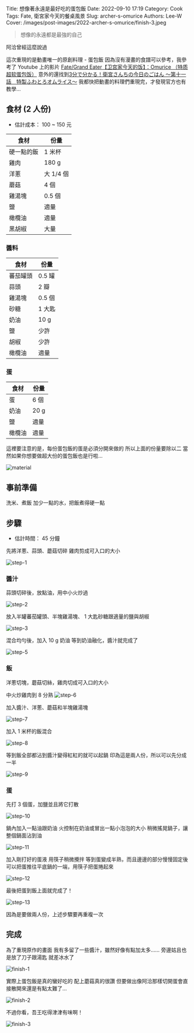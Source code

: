 Title: 想像著永遠是最好吃的蛋包飯
Date: 2022-09-10 17:19
Category: Cook
Tags: Fate, 衛宮家今天的餐桌風景
Slug: archer-s-omurice
Authors: Lee-W
Cover: /images/post-images/2022-archer-s-omurice/finish-3.jpeg

> 想像的永遠都是最強的自己

阿洽曾經這麼說過

<!--more-->

這次重現的是動畫唯一的原創料理 - 蛋包飯
因為沒有漫畫的食譜可以參考，我參考了 Youtube 上的影片 [Fate/Grand Eater【卫宫家今天的饭】：Omurice （特质超软蛋包饭）](https://www.youtube.com/watch?v=apkZHCPtcPU)
意外的還找到[3分で分かる！衛宮さんちの今日のごはん ～第十一話　特製ふわとろオムライス～](https://www.youtube.com/watch?v=V0H5DSjAeSc)
我都快把動畫的料理們重現完，才發現官方也有教學...

## 食材 (2 人份)

* 估計成本： 100 ~ 150 元

| 食材 | 份量 |
|---|---|
| 硬一點的飯 | 1 米杯 |
| 雞肉 | 180 g |
| 洋蔥 | 大 1/4 個 |
| 蘑菇 | 4 個 |
| 雞湯塊 | 0.5 個 |
| 鹽 | 適量 |
| 橄欖油 | 適量 |
| 黑胡椒 | 大量 |

### 醬料

| 食材 | 份量 |
|---|---|
| 蕃茄罐頭 | 0.5 罐 |
| 蒜頭 | 2 瓣 |
| 雞湯塊 | 0.5 個 |
| 砂糖 | 1 大匙 |
| 奶油 | 10 g |
| 鹽 | 少許 |
| 胡椒 | 少許 |
| 橄欖油 | 適量 |

### 蛋

| 食材 | 份量 |
|---|---|
| 蛋 | 6 個 |
| 奶油 | 20 g |
| 鹽 | 適量 |
| 橄欖油 | 適量 |

這裡要注意的是，每份蛋包飯的蛋是必須分開來做的
所以上面的份量要除以二
當然如果你想要做超大份的蛋包飯也是行啦...

![material](/images/post-images/2022-archer-s-omurice/material.jpeg)



## 事前準備

洗米、煮飯
加少一點的水，把飯煮得硬一點

## 步驟
* 估計時間： 45 分鐘

先將洋蔥、蒜頭、蘑菇切碎
雞肉剪成可入口的大小

![step-1](/images/post-images/2022-archer-s-omurice/step-1.jpeg)

### 醬汁

蒜頭切碎後，放點油，用中小火炒過

![step-2](/images/post-images/2022-archer-s-omurice/step-2.jpeg)

放入半罐蕃茄罐頭、半塊雞湯塊、 1 大匙砂糖跟適量的鹽與胡椒

![step-3](/images/post-images/2022-archer-s-omurice/step-3.jpeg)

混合均勻後，加入 10 g 奶油
等到奶油融化，醬汁就完成了

![step-5](/images/post-images/2022-archer-s-omurice/step-5.jpeg)


### 飯

洋蔥切塊，蘑菇切絲，雞肉切成可入口的大小

中火炒雞肉到 8 分熟
![step-6](/images/post-images/2022-archer-s-omurice/step-6.jpeg)

加入醬汁、洋蔥、蘑菇和半塊雞湯塊

![step-7](/images/post-images/2022-archer-s-omurice/step-7.jpeg)

加入 1 米杯的飯混合

![step-8](/images/post-images/2022-archer-s-omurice/step-8.jpeg)

等到飯全部都沾到醬汁變得紅紅的就可以起鍋
印為這是兩人份，所以可以先分成一半

![step-9](/images/post-images/2022-archer-s-omurice/step-9.jpeg)


### 蛋

先打 3 個蛋，加鹽並且將它打散

![step-10](/images/post-images/2022-archer-s-omurice/step-10.jpeg)

鍋內加入一點油跟奶油
火控制在奶油或冒出一點小泡泡的大小
稍微搖晃鍋子，讓整個鍋面沾到油

![step-11](/images/post-images/2022-archer-s-omurice/step-11.jpeg)

加入剛打好的蛋液
用筷子稍微攪拌
等到蛋變成半熟，而且邊邊的部分慢慢固定後
可以把蛋推往平底鍋的一端，用筷子把蛋捲起來

![step-12](/images/post-images/2022-archer-s-omurice/step-12.jpeg)

最後把蛋到飯上面就完成了！

![step-13](/images/post-images/2022-archer-s-omurice/step-13.jpeg)

因為是要做兩人份，上述步驟要再重複一次


## 完成

為了重現原作的畫面
我有多留了一些醬汁，雖然好像有點加太多......
旁邊姑且也是放了刀子跟湯匙
就差冰水了

![finish-1](/images/post-images/2022-archer-s-omurice/finish-1.jpeg)

實際上蛋包飯是真的蠻好吃的
配上蘑菇真的很讚
但要做出像阿洽那樣切開蛋會直接散開來還是有點太難了...

![finish-2](/images/post-images/2022-archer-s-omurice/finish-2.jpeg)

不過你看，吾王吃得津津有味啊！

![finish-3](/images/post-images/2022-archer-s-omurice/finish-3.jpeg)
